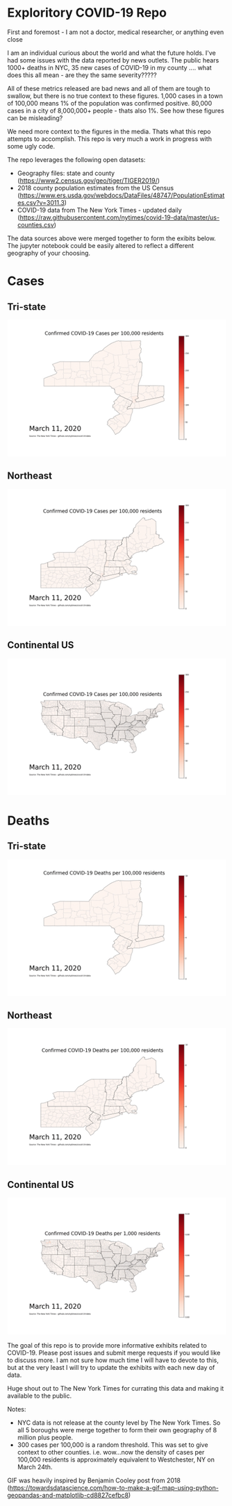 # Exploritory COVID-19 Repo

First and foremost - I am not a doctor, medical researcher, or anything even close

I am an individual curious about the world and what the future holds. I've had some issues with the data reported by news outlets. The public hears 1000+ deaths in NYC, 35 new cases of COVID-19 in my county .... what does this all mean - are they the same severity????? 

All of these metrics released are bad news and all of them are tough to swallow, but there is no true context to these figures. 1,000 cases in a town of 100,000 means 1% of the population was confirmed positive. 80,000 cases in a city of 8,000,000+ people - thats also 1%. See how these figures can be misleading?

We need more context to the figures in the media. Thats what this repo attempts to accomplish. This repo is very much a work in progress with some ugly code. 

The repo leverages the following open datasets:
- Geography files: state and county (https://www2.census.gov/geo/tiger/TIGER2019/) 
- 2018 county population estimates from the US Census (https://www.ers.usda.gov/webdocs/DataFiles/48747/PopulationEstimates.csv?v=3011.3)
- COVID-19 data from The New York Times - updated daily (https://raw.githubusercontent.com/nytimes/covid-19-data/master/us-counties.csv)

The data sources above were merged together to form the exibits below. The jupyter notebook could be easily altered to reflect a different geography of your choosing.

# Cases

## Tri-state
![Alt Text](maps/cases/tristate/covid.gif)

## Northeast
![Alt Text](maps/cases/northeast/covid.gif)

## Continental US
![Alt Text](maps/cases/us/covid.gif)

# Deaths

## Tri-state
![Alt Text](maps/deaths/tristate/covid.gif)

## Northeast
![Alt Text](maps/deaths/northeast/covid.gif)

## Continental US
![Alt Text](maps/deaths/us/covid.gif)

The goal of this repo is to provide more informative exhibits related to COVID-19. Please post issues and submit merge requests if you would like to discuss more. I am not sure how much time I will have to devote to this, but at the very least I will try to update the exhibits with each new day of data.

Huge shout out to The New York Times for currating this data and making it available to the public. 

Notes:

- NYC data is not release at the county level by The New York Times. So all 5 boroughs were merge together to form their own geography of 8 million plus people.
- 300 cases per 100,000 is a random threshold. This was set to give context to other counties. i.e. wow...now the density of cases per 100,000 residents is approximately equivalent to Westchester, NY on March 24th.

GIF was heavily inspired by Benjamin Cooley post from 2018 (https://towardsdatascience.com/how-to-make-a-gif-map-using-python-geopandas-and-matplotlib-cd8827cefbc8)